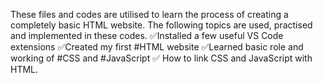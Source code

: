 These files and codes are utilised to learn the process of creating a completely basic HTML website. The following topics are used, practised and implemented in these codes.
✅Installed a few useful VS Code extensions
✅Created my first #HTML website
✅Learned basic role and working of #CSS and #JavaScript
✅ How to link CSS and JavaScript with HTML.

